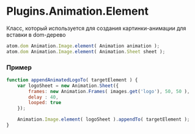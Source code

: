 Plugins.Animation.Element
=========================

Класс, который используется для создания картинки-анимации для вставки в dom-дерево

```js
atom.dom Animation.Image.element( Animation animation );
atom.dom Animation.Image.element( Animation.Sheet sheet );
```

### Пример

```js
function appendAnimatedLogoTo( targetElement ) {
	var logoSheet = new Animation.Sheet({
		frames: new Animation.Frames( images.get('logo'), 50, 50 ),
		delay : 40,
		looped: true
	});

	Animation.Image.element( logoSheet ).appendTo( targetElement );
}
```
